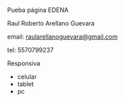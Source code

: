 Pueba página EDENA

Raul Roberto Arellano Guevara

email: raularellanoguevara@gmail.com

tel: 5570799237

Responsiva 

* celular
* tablet
* pc
